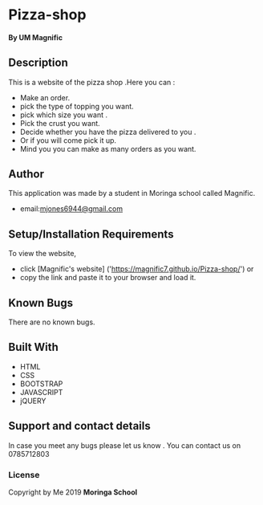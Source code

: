 # Pizza-shop
#### By **UM Magnific**
## Description
This is a website of the pizza shop .Here you  can :

* Make an order.
* pick the type of topping you want.
* pick which size you want .
* Pick the crust you want.
* Decide whether you have the pizza delivered to you .
* Or if you will come pick it up.
* Mind you you can make as many orders as you want.

 
## Author
This application was made by a student in Moringa school called Magnific.
* email:mjones6944@gmail.com

## Setup/Installation Requirements

To view the website, 
* click [Magnific's website]
('https://magnific7.github.io/Pizza-shop/')
or 
* copy the link and paste it to your browser and load it.  
## Known Bugs

There are no known bugs.

## Built With

* HTML
* CSS
* BOOTSTRAP
* JAVASCRIPT
* jQUERY


## Support and contact details
In case you meet any bugs please let us know .
You can contact us on 0785712803
### License
Copyright by Me 2019 **Moringa School**
